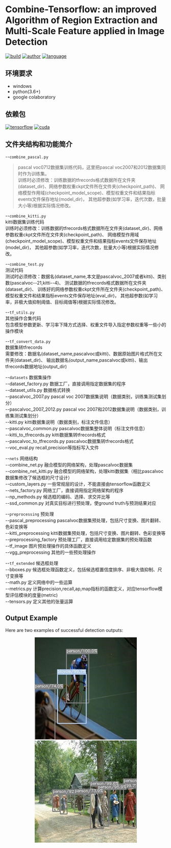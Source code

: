 Combine-Tensorflow: an improved Algorithm of Region Extraction and Multi-Scale Feature applied in Image Detection  
======

[![build](https://img.shields.io/badge/build-passing-green.svg)](https://img.shields.io/travis/maohye/combine-tensorflow)
[![author](https://img.shields.io/badge/author-maohye-blue.svg)](https://img.shields.io/travis/maohye/combine-tensorflow)
[![language](https://img.shields.io/badge/language-python-orange.svg)](https://img.shields.io/travis/maohye/combine-tensorflow)

环境要求
-----------------
* windows
* python(3.6+)
* google colaboratory

依赖包
-----------------
[![tensorflow](https://img.shields.io/badge/tensorflow-v1.13.0-red.svg)](https://img.shields.io/travis/maohye/combine-tensorflow)
[![cuda](https://img.shields.io/badge/cuda-10.0-red.svg)](https://img.shields.io/travis/maohye/combine-tensorflow)

文件夹结构和功能简介
-----------------

--`combine_pascal.py`  
  >pascal voc0712数据集训练代码，这里把pascal voc2007和2012数据集同时作为训练集。  
  >训练时必须修改：训练数据的tfrecords格式数据所在文件夹(dataset_dir)、网络参数权重ckpt文件所在文件夹(checkpoint_path)、
  >网络模型作用域(checkpoint_model_scope)、模型权重文件和结果指标events文件保存地址(model_dir)，
  >其他超参数(如学习率，迭代次数，批量大小等)根据实际情况修改。  

--`combine_kitti.py`   
  kitti数据集训练代码  
  训练时必须修改：训练数据的tfrecords格式数据所在文件夹(dataset_dir)、网络参数权重ckpt文件所在文件夹(checkpoint_path)、
  网络模型作用域(checkpoint_model_scope)、模型权重文件和结果指标events文件保存地址(model_dir)，
  其他超参数(如学习率，迭代次数，批量大小等)根据实际情况修改。  

--`combine_test.py`  
  测试代码  
  测试时必须修改：数据名(dataset_name,本文是pascalvoc_2007或者kitti)、类别数(pascalvoc--21,kitti--4)、
  测试数据的tfrecords格式数据所在文件夹(dataset_dir)、
  训练好的网络参数权重ckpt文件所在文件夹(checkpoint_path)、模型权重文件和结果指标events文件保存地址(eval_dir)，
  其他超参数(如学习率，非极大值抑制阈值、目标阈值等)根据实际情况修改。  

--`tf_utils.py`  
  其他操作合集代码  
  包含模型参数更新、学习率下降方式选择、权重文件导入指定参数权重等一些小的操作模块  

--`tf_convert_data.py`  
  数据集转tfrecords  
  需要修改：数据名(dataset_name,pascalvoc或kitti)、数据原始图片格式所在文件夹(dataset_dir)、
  输出数据名(output_name,pascalvoc或kitti)、输出tfrecords数据地址(output_dir)  

--`datasets`  数据集操作  
  --dataset_factory.py  数据工厂，直接调用指定数据集的程序  
  --dataset_utils.py  数据格式转换  
  --pascalvoc_2007.py  pascal voc 2007数据集说明（数据类别，训练集测试集划分）  
  --pascalvoc_2007_2012.py pascal voc 2007和2012数据集说明（数据类别，训练集测试集划分）  
  --kitti.py  kitti数据集说明（数据类别，标注文件信息）  
  --pascalvoc_common.py pascalvoc数据集整体说明（标注文件信息）  
  --kitti_to_tfrecords.py  kitti数据集转tfrecords格式  
  --pascalvoc_to_tfrecords.py  pascalvoc数据集转tfrecords格式  
  --voc_eval.py  recall,precision等指标写入文件  
  
--`nets`  网络结构  
  --combine_net.py  融合模型的网络架构，处理pascalvoc数据集  
  --combine_net_kitti.py  融合模型的网络架构，处理kitti数据集（相比pascalvoc数据集修改了候选框的尺寸设计）  
  --custom_layers.py  一些常规层的设计，不能直接由tensorflow函数定义  
  --nets_factory.py  网络工厂，直接调用指定网络架构的程序  
  --np_methods.py  候选框的编码、选择、求交并比等  
  --ssd_common.py  对真实目标进行预处理，使ground truth与预测结果对应  

--`preprocessing` 预处理  
  --pascal_preprocessing  pascalvoc数据集预处理，包括尺寸变换、图片翻转、色彩变换等  
  --kitti_preprocessing  kitti数据集预处理，包括尺寸变换、图片翻转、色彩变换等  
  --preprocessing_factory  预处理工厂，直接调用给定数据集的预处理函数  
  --tf_image  图片预处理操作的具体函数定义  
  --vgg_preprocessing  其他的一些预处理操作  
  
--`tf_extended`  候选框处理  
  --bboxes.py  候选框处理函数定义，包括候选框置信度排序、非极大值抑制、尺寸变换等  
  --math.py  定义网络中的一些运算  
  --metrics.py  计算precision,recall,ap,map指标的函数定义，对应tensorflow模型评估模块的度量(metric)  
  --tensors.py  定义其他的张量运算  

Output Example
------------------
Here are two examples of successful detection outputs: 

<div align='center'><img src="https://github.com/maohye/combine-tensorflow/blob/master/pictures/1.jpg">

<div align='center'><img src="https://github.com/maohye/combine-tensorflow/blob/master/pictures/2.jpg">
